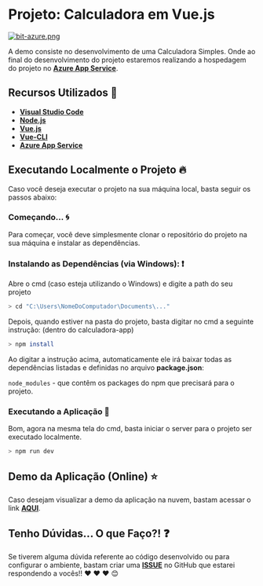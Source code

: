 # Projeto: Calculadora em Vue.js

[![bit-azure.png](https://i.postimg.cc/ZKwS8SHj/bit-azure.png)](https://postimg.cc/vcxkyCp6)

A demo consiste no desenvolvimento de uma Calculadora Simples. Onde ao final do desenvolvimento do projeto estaremos realizando a hospedagem do projeto no **[Azure App Service](https://azure.microsoft.com/?WT.mc_id=vuejsworkshop-github-gllemos)**.

## Recursos Utilizados 🚀

* **[Visual Studio Code](https://code.visualstudio.com/?WT.mc_id=vuejsworkshop-github-gllemos)**
* **[Node.js](https://nodejs.org/en/)**
* **[Vue.js](https://vuejs.org/)**
* **[Vue-CLI](https://cli.vuejs.org/)**
* **[Azure App Service](https://azure.microsoft.com/?WT.mc_id=vuejsworkshop-github-gllemos)**

## Executando Localmente o Projeto 🔥

Caso você deseja executar o projeto na sua máquina local, basta seguir os passos abaixo:

### Começando... 🌀

Para começar, você deve simplesmente clonar o repositório do projeto na sua máquina e instalar as dependências.

### Instalando as Dependências (via Windows): ❗️

Abre o cmd (caso esteja utilizando o Windows) e digite a path do seu projeto

```bash
> cd "C:\Users\NomeDoComputador\Documents\..."
```

Depois, quando estiver na pasta do projeto, basta digitar no cmd a seguinte instrução: (dentro do calculadora-app)

```bash
> npm install
```

Ao digitar a instrução acima, automaticamente ele irá baixar todas as dependências listadas e definidas no arquivo **package.json**:

`node_modules` - que contêm os packages do npm que precisará para o projeto.

### Executando a Aplicação 💨

Bom, agora na mesma tela do cmd, basta iniciar o server para o projeto ser executado localmente.

```bash
> npm run dev
```
## Demo da Aplicação (Online) ⭐️

Caso desejam visualizar a demo da aplicação na nuvem, bastam acessar o link **[AQUI](https://glau-calc-vue.azurewebsites.net/)**.


## Tenho Dúvidas... O que Faço?! ❓

Se tiverem alguma dúvida referente ao código desenvolvido ou para configurar o ambiente, bastam criar uma **[ISSUE](https://github.com/glaucia86/vuejs-workshop/issues)** no GitHub que estarei respondendo a vocês!! :heart: :heart: :heart: :blush:
